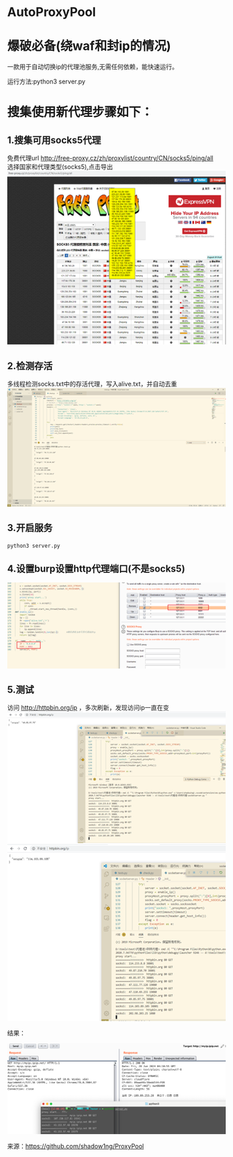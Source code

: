 # AutoProxyPool

# 爆破必备(绕waf和封ip的情况)
一款用于自动切换ip的代理池服务,无需任何依赖，能快速运行。

运行方法:python3 server.py  


# 搜集使用新代理步骤如下：
## 1.搜集可用socks5代理
免费代理url  http://free-proxy.cz/zh/proxylist/country/CN/socks5/ping/all  
选择国家和代理类型(socks5),点击导出
![](1.png)

## 2.检测存活
多线程检测socks.txt中的存活代理，写入alive.txt，并自动去重
![](2.png)


## 3.开启服务
`python3 server.py`

## 4.设置burp设置http代理端口(不是socks5)
![](3.png)

## 5.测试
访问 http://httpbin.org/ip ，多次刷新，发现访问ip一直在变  
![](4.png)
![](5.png)

结果：

![](WX20240628-121133@2x.png)

来源：https://github.com/shadow1ng/ProxyPool

